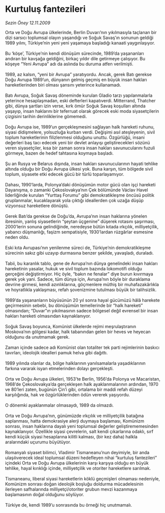# Kurtuluş fantezileri

*Sezin Öney 12.11.2009*

<div class="yazi">Orta ve Doğu Avrupa ülkelerinde, Berlin Duvarı’nın yıkılmasıyla taçlanan bir dizi sarsıcı toplumsal olayın yaşandığı ve Soğuk Savaş’ın sonunun geldiği 1989 yılını, Türkiye’nin yeni yeni yaşamaya başladığı kanaati yaygınlaşıyor. <br/><br/>Bu ‘köşe’, Türkiye’nin kendi dönüşüm sürecinde, 1989’da yaşananları andıran bir kavşağa geldiğini, birkaç yıldır dile getirmeye çalışıyor. Bu köşeye “Yeni Avrupa” adı da aslında bu duruma atfen verilmişti. <br/><br/>1989, az kalsın, “yeni bir Avrupa” yaratıyordu. Ancak, gerek Batı gerekse Doğu Avrupa 1989’un, dünyanın gelmiş geçmiş en büyük insan hakları hareketlerinden biri olması şansını yeterince kullanamadı. <br/><br/>Batı Avrupa, Soğuk Savaş döneminde kurulan Gladio tarzı yapılanmalarla yeterince hesaplaşmadan, eski defterleri kapatıverdi. Mitterrand, Thatcher gibi, dünya şartları izin verse, kırk ömür Soğuk Savaş koşulları altında yaşayıp, insan haklarını bir teferruat olarak görecek eski moda siyasetçilerin çizgisini tarihin derinliklerine gömemedi. <br/><br/>Doğu Avrupa ise, 1989’un gerçekleşmesini sağlayan halk hareketi ruhunu, siyasi didişmelere, yolsuzluğa kurban verdi. Değişimi asıl ateşleyenin, sivil toplum hareketlerinin filizlenmesi olduğunu unuttu. Özgürlüğü, insani değerleri baş tacı edecek yeni bir devlet anlayışı geliştirecekleri sözünü veren siyasetçiler, kısa bir zaman sonra insan hakları savunucularını fuzuli görmeye, bazen de hedef tahtasına koymaya başladı.<br/><br/>Şu an Rusya ve Belarus dışında, insan hakları savunucularının hayati tehlike altında olduğu bir Doğu Avrupa ülkesi yok. Buna karşın, tüm bölgede sivil toplum, siyasete etki edecek gücü bir türlü toparlayamıyor. <br/><br/>Dahası, 1990’larda, Polonya’daki dönüşümün motor gücü olan işçi hareketi Dayanışma, o zamanki Çekoslovakya’nın Çek bölümünde Václav Havel liderliğinde kurulan “Yurttaş Forumu” gibi demokratikleşme öncüsü politik gruplanmalar, kucaklayarak yola çıktığı ideallerden çok uzağa düşüp vizyonsuz hareketlere dönüştü. <br/><br/>Gerek Batı’da gerekse de Doğu’da, Avrupa’nın insan haklarına yönelen ibresinin, yanlış siyasetlerin “şeytan üçgenine” düşerek rotasını şaşırması, 2000’lerin sonuna gelindiğinde, neredeyse bütün kıtada ırkçılık, milliyetçilik, yabancı düşmanlığı, faşizm sempatisiyle, 1930’lardan rüzgârlar esmesine neden oldu. <br/><br/>Eski kıta Avrupası’nın yenilenme süreci de, Türkiye’nin demokratikleşme sürecinin sakız gibi uzayıp durmasına benzer şekilde, yavaşladı, duraladı. <br/><br/>Tabii, bu karanlık tablo, gene de Avrupa’nın dünya genelindeki insan hakları hareketinin yasalar, hukuk ve sivil toplum bazında lokomotifi olduğu gerçeğini değiştirmiyor. Hiç öyle, “bakın ne fenalar” diye burun kıvırmaya gerek yok yani. Sadece, tüm dünya için, Avrupa’nın böyle bir duraklama devrine girmesi, kendi azınlıklarına, göçmenlere müthiş bir muhafazakârlıkla ve hoyratlıkla yaklaşması, refah şovenizmine tutulması büyük bir talihsizlik. <br/><br/>1989’da yaşananların büyüsünün 20 yıl sonra hayal gücümüzü hâlâ harekete geçirmesinin sebebi, bu dönüşümün temellerinde bir “halk hareketi” olmasından; “Duvar”ın yıkılmasının sadece bölgesel değil evrensel bir insan hakları hareketi olmasından kaynaklanıyor. <br/><br/>Soğuk Savaş boyunca, Komünist ülkelerde rejimi meşrulaştıranın Moskova’nın gölgesi kadar, halk tabanından gelen bir heves ve heyecan olduğunu da unutmamak gerek. <br/><br/>Zaman içinde sadece adı Komünist olan totaliter tek parti rejimlerinin baskıcı tavırları, ideolojik idealleri pamuk helva gibi dağıttı. <br/><br/>1989 yılında olanlar da, bölge halklarının yanılsamalarla yaşadıklarının farkına vararak isyan etmelerinden dolayı gerçekleşti. <br/><br/>Orta ve Doğu Avrupa ülkeleri, 1953’te Berlin, 1956’da Polonya ve Macaristan, 1968’de Çekoslovakya’da gerçekleşen halk ayaklanmalarının ardından, 1970 ve 80’leri zaten, bugünün Çin’i gibi, ortalama bir maddi refah düzeyi karşılığında, hak ve özgürlüklerinden ödün vererek yaşıyordu. <br/><br/>O dönemki ayaklanmalar olmasaydı, 1989 da olmazdı. <br/><br/>Orta ve Doğu Avrupa’nın, günümüzde ırkçılık ve milliyetçilik batağına saplanması, hatta demokrasiye alerji duymaya başlaması, Komünizm sonrası, insan haklarına dayalı yeni toplumsal değerler geliştirememesinden kaynaklanıyor. Özellikle siyasi çevrelerin, salt kendi çıkarlarına odaklı, sırf kendi küçük siyasi hesaplarına kilitli kalması, (bir kez daha) halkla aralarındaki uçurumu büyütüyor. <br/><br/>Romanyalı siyaset bilimci, Vladimir Tismaneanu’nun deyimiyle, bir anda ulaşılıverecek ideal toplumsal düzeni hedefleyen nihai “kurtuluş fantezileri” içindeki Orta ve Doğu Avrupa ülkelerinin karşı karşıya olduğu en büyük tehlike, hayal kırıklığı içinde, milliyetçilik ve otoriter hareketlere sarılmak. <br/><br/>Tismaneanu, liberal siyasi hareketlerin köklü geçmişleri olmaması nedeniyle, Komünizm sonrası doğan ideolojik boşluğu doldurma mücadelesinin ilerleyen safhalarında milliyetçi/otoriter grubun mevzi kazanmaya başlamasının doğal olduğunu söylüyor. <br/><br/>Türkiye de, kendi 1989’u sonrasında bu örneği hiç unutmamalı.</div>
